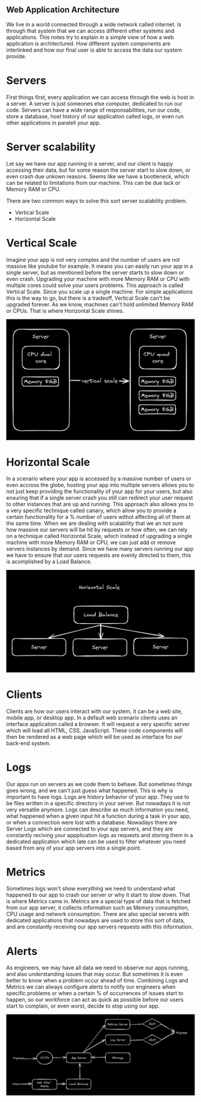 ## Web Application Architecture

We live in a world connected through a wide network called internet.
Is through that system that we can access different other systems and applications.
This notes try to explain in a simple view of how a web application is architectured.
How different system components are interlinked and how our final user is able to access the data our system provide.

# Servers

First things first, every application we can access through the web is host in a server.
A server is just someones else computer, dedicated to run our code.
Servers can have a wide range of responsabilities, run our code, store a database, host history of our application called logs, or even run other applications in paralell your app.

# Server scalability

Let say we have our app running in a server, and our client is happy accessing their data, but for some reason the server start to slow down, or even crash due unkown reasons. Seems like we have a bootleneck, which can be related to limitations from our machine. This can be due lack or Memory RAM or CPU.

There are two common ways to solve this sort server scalability problem.

- Vertical Scale
- Horizontal Scale

# Vertical Scale

Imagine your app is not very complex and the number of users are not massive like youtube for example.
It means you can easily run your app in a single server, but as mentioned before the server starts to slow down or even crash. Upgrading your machine with more Memory RAM or CPU with multiple cores could solve your users problems. This approach is called Vertical Scale. Since you scale up a single machine.
For simple applications this is the way to go, but there is a tradeoff, Vertical Scale can't be upgraded forever. As we know, machines can't hold unlimited Memory RAM or CPUs. That is where Horizontal Scale shines.

![](/images/2.png)

# Horizontal Scale

In a scenario where your app is accessed by a massive number of users or even accross the globe, hosting your app into multiple servers allows you to not just keep providing the functionality of your app for your users, but also ensuring that if a single server crash you still can redirect your user request to other instances that are up and running.
This approach also allows you to a very specific technique called canary, which allow you to provide a certain functionality for a % number of users withot affecting all of them at the same time.
When we are dealing with scalability that we an not sure how massive our servers will be hit by requests or how often, we can rely on a technique called Horizontal Scale, which instead of upgrading a single machine with more Memory RAM or CPU, we can just add or remove servers instances by demand.
Since we have many servers running our app we have to ensure that our users requests are evenly directed to them, this is acomplished by a Load Balance.

![](/images/3.png)

# Clients

Clients are how our users interact with our system, it can be a web site, mobile app, or desktop app.
In a default web scenario clients uses an interface application called a browser. It will request a very specific server which will load all HTML, CSS, JavaScript. These code components will then be rendered as a web page which will be used as interface for our back-end system.

# Logs

Our apps run on servers as we code them to behave. But sometimes things goes wrong, and we can't just guess what happened.
This is why is important to have logs. Logs are history behavior of your app. They use to be files written in a specific directory in your server. But nowadays it is not very versatile anymore.
Logs can describe as much information you need, what happened when a given input hit a function during a task in your app, or when a connection were lost with a database.
Nowadays there are Server Logs which are connected to your app servers, and they are constantly reciving your appplication logs as requests and storing them in a dedicated application which late can be used to filter whatever you need based from any of your app servers into a single point.

# Metrics

Sometimes logs won't show everything we need to understand what happened to our app to crash our server or why it start to slow down.
That is where Metrics came in. Metrics are a special type of data that is fetched from our app server, it collects information such as Memory consumption, CPU usage and network consumption.
There are also special servers with dedicated applications that nowadays are used to store this sort of data, and are constantly receiving our app servers requests with this information.

# Alerts

As engineers, we may have all data we need to observe our apps running, and also understanding issues that may occur. But sometimes it is even better to know when a problem occur ahead of time.
Combining Logs and Metrics we can always configure alerts to notify our engineers when specific problems or when a certain % of occurrences of issues start to happen, so our workforce can act as quick as possible before our users start to complain, or even worst, decide to stop using our app.

![](/images/4.png)
